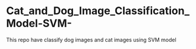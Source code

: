 # Cat_and_Dog_Image_Classification_Model-SVM-
This repo have classify dog images and cat images using SVM model
